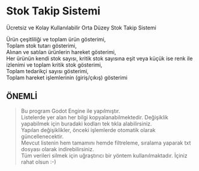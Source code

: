 # Stok Takip Sistemi
 
Ücretsiz ve Kolay Kullanılabilir Orta Düzey Stok Takip Sistemi

Ürün çeşitliliği ve toplam ürün gösterimi,  
Toplam stok tutarı gösterimi,  
Alınan ve satılan ürünlerin hareket gösterimi,  
Her ürünün kendi stok sayısı, kritik stok sayısına eşit veya küçük ise renk ile izlenimi ve toplam kritik stok gösterimi,  
Toplam tedarikçi sayısı gösterimi,  
Toplam hareket işlemlerinin (giriş/çıkış) gösterimi

## ÖNEMLİ

> Bu program Godot Engine ile yapılmıştır.  
> Listelerde yer alan her bilgi kopyalanabilmektedir. Değişiklik yapabilmek için buradaki kodları tek tıkla alabilirsiniz.  
> Yapılan değişiklikler, önceki işlemlerde otomatik olarak güncellenecektir.  
> Mevcut listenin hem tamamını hemde filtreleme, sıralama yaparak txt dosyası olarak indirebilirsiniz.  
> Tüm verileri silmek için uğraştırıcı bir yöntem kullanılmaktadır. İçiniz rahat olsun :-)
